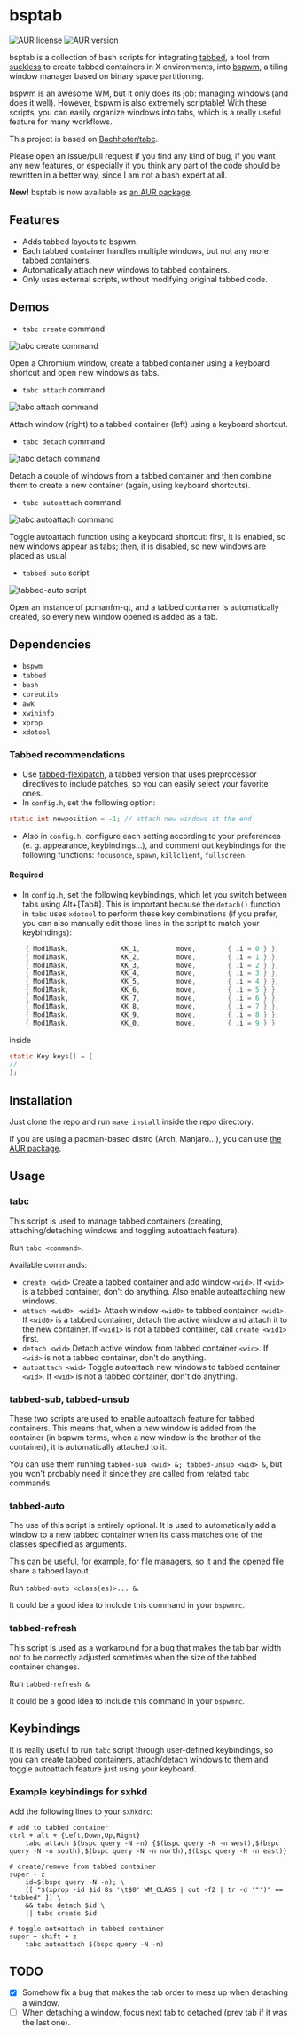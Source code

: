 # bsptab

![AUR license](https://img.shields.io/aur/license/bsptab-git) ![AUR version](https://img.shields.io/aur/version/bsptab-git)

bsptab is a collection of bash scripts for integrating [tabbed](https://tools.suckless.org/tabbed/),
a tool from [suckless](https://suckless.org/) to create tabbed containers in X environments, into
[bspwm](https://github.com/baskerville/bspwm), a tiling window manager based on binary space
partitioning.

bspwm is an awesome WM, but it only does its job: managing windows (and does it well). However,
bspwm is also extremely scriptable! With these scripts, you can easily organize windows into tabs,
which is a really useful feature for many workflows.

This project is based on [Bachhofer/tabc](https://github.com/Bachhofer/tabc).

Please open an issue/pull request if you find any kind of bug, if you want any new features, or
especially if you think any part of the code should be rewritten in a better way, since I am not
a bash expert at all.

**New!** bsptab is now available as [an AUR package](https://aur.archlinux.org/packages/bsptab-git/).

## Features

* Adds tabbed layouts to bspwm.
* Each tabbed container handles multiple windows, but not any more tabbed containers.
* Automatically attach new windows to tabbed containers.
* Only uses external scripts, without modifying original tabbed code.

## Demos

* `tabc create` command

![tabc create command](demos/bsptab-create.gif)

Open a Chromium window, create a tabbed container using a keyboard shortcut and open new windows as
tabs.

* `tabc attach` command

![tabc attach command](demos/bsptab-attach.gif)

Attach window (right) to a tabbed container (left) using a keyboard shortcut.

* `tabc detach` command

![tabc detach command](demos/bsptab-detach.gif)

Detach a couple of windows from a tabbed container and then combine them to create a new container
(again, using keyboard shortcuts).

* `tabc autoattach` command

![tabc autoattach command](demos/bsptab-autoattach.gif)

Toggle autoattach function using a keyboard shortcut: first, it is enabled, so new windows appear as
tabs; then, it is disabled, so new windows are placed as usual

* `tabbed-auto` script

![tabbed-auto script](demos/bsptab-tabbed-auto.gif)


Open an instance of pcmanfm-qt, and a tabbed container is automatically created, so every new window
opened is added as a tab.

## Dependencies

* `bspwm`
* `tabbed`
* `bash`
* `coreutils`
* `awk`
* `xwininfo`
* `xprop`
* `xdotool`

### Tabbed recommendations

* Use [tabbed-flexipatch](https://github.com/bakkeby/tabbed-flexipatch), a tabbed version that uses
  preprocessor directives to include patches, so you can easily select your favorite ones.
* In `config.h`, set the following option:
```c
static int newposition = -1; // attach new windows at the end
```
* Also in `config.h`, configure each setting according to your preferences (e. g. appearance,
  keybindings...), and comment out keybindings for the following functions: `focusonce`, `spawn`,
  `killclient`, `fullscreen`.

#### Required

* In `config.h`, set the following keybindings, which let you switch between tabs using Alt+[Tab#].
  This is important because the `detach()` function in `tabc` uses `xdotool` to perform these key
  combinations (if you prefer, you can also manually edit those lines in the script to match your
  keybindings):
```c
	{ Mod1Mask,             XK_1,         move,        { .i = 0 } },
	{ Mod1Mask,             XK_2,         move,        { .i = 1 } },
	{ Mod1Mask,             XK_3,         move,        { .i = 2 } },
	{ Mod1Mask,             XK_4,         move,        { .i = 3 } },
	{ Mod1Mask,             XK_5,         move,        { .i = 4 } },
	{ Mod1Mask,             XK_6,         move,        { .i = 5 } },
	{ Mod1Mask,             XK_7,         move,        { .i = 6 } },
	{ Mod1Mask,             XK_8,         move,        { .i = 7 } },
	{ Mod1Mask,             XK_9,         move,        { .i = 8 } },
	{ Mod1Mask,             XK_0,         move,        { .i = 9 } }
```
inside
```c
static Key keys[] = {
// ...
};
```

## Installation

Just clone the repo and run `make install` inside the repo directory.

If you are using a pacman-based distro (Arch, Manjaro...), you can use [the AUR package](https://aur.archlinux.org/packages/bsptab-git/).

## Usage

### tabc

This script is used to manage tabbed containers (creating, attaching/detaching windows and toggling
autoattach feature).

Run `tabc <command>`.

Available commands:

* `create <wid>` Create a tabbed container and add window `<wid>`. If `<wid>` is a tabbed container,
  don't do anything. Also enable autoattaching new windows.
* `attach <wid0> <wid1>` Attach window `<wid0>` to tabbed container `<wid1>`. If `<wid0>` is a
  tabbed container, detach the active window and attach it to the new container. If `<wid1>` is not
  a tabbed container, call `create <wid1>` first.
* `detach <wid>` Detach active window from tabbed container `<wid>`. If `<wid>` is not a tabbed
  container, don't do anything.
* `autoattach <wid>` Toggle autoattach new windows to tabbed container `<wid>`. If `<wid>` is not a
  tabbed container, don't do anything.

### tabbed-sub, tabbed-unsub

These two scripts are used to enable autoattach feature for tabbed containers. This means that, when
a new window is added from the container (in bspwm terms, when a new window is the brother of the
container), it is automatically attached to it.

You can use them running `tabbed-sub <wid> &; tabbed-unsub <wid> &`, but you won't probably need it
since they are called from related `tabc` commands.

### tabbed-auto

The use of this script is entirely optional. It is used to automatically add a window to a new
tabbed container when its class matches one of the classes specified as arguments.

This can be useful, for example, for file managers, so it and the opened file share a tabbed layout.

Run `tabbed-auto <class(es)>... &`.

It could be a good idea to include this command in your `bspwmrc`.

### tabbed-refresh

This script is used as a workaround for a bug that makes the tab bar width not to be correctly
adjusted sometimes when the size of the tabbed container changes.

Run `tabbed-refresh &`.

It could be a good idea to include this command in your `bspwmrc`.

## Keybindings

It is really useful to run `tabc` script through user-defined keybindings, so you can create tabbed
containers, attach/detach windows to them and toggle autoattach feature just using your keyboard.

### Example keybindings for sxhkd

Add the following lines to your `sxhkdrc`:

```
# add to tabbed container
ctrl + alt + {Left,Down,Up,Right}
    tabc attach $(bspc query -N -n) {$(bspc query -N -n west),$(bspc query -N -n south),$(bspc query -N -n north),$(bspc query -N -n east)}

# create/remove from tabbed container
super + z 
    id=$(bspc query -N -n); \
    [[ "$(xprop -id $id 8s '\t$0' WM_CLASS | cut -f2 | tr -d '"')" == "tabbed" ]] \
    && tabc detach $id \
    || tabc create $id 

# toggle autoattach in tabbed container
super + shift + z 
    tabc autoattach $(bspc query -N -n) 
```

## TODO

* [x] Somehow fix a bug that makes the tab order to mess up when detaching a window.
* [ ] When detaching a window, focus next tab to detached (prev tab if it was the last one).
